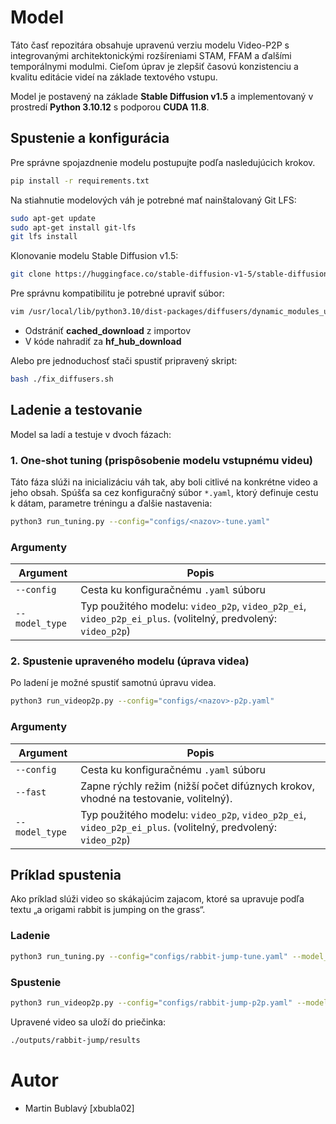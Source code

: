 # Model

Táto časť repozitára obsahuje upravenú verziu modelu Video-P2P s integrovanými architektonickými rozšíreniami STAM, FFAM a ďalšími temporálnymi modulmi. Cieľom úprav je zlepšiť časovú konzistenciu a kvalitu editácie videí na základe textového vstupu.

Model je postavený na základe **Stable Diffusion v1.5** a implementovaný v prostredí **Python 3.10.12** s podporou **CUDA 11.8**.


## Spustenie a konfigurácia

Pre správne spojazdnenie modelu postupujte podľa nasledujúcich krokov.

```bash
pip install -r requirements.txt
```

Na stiahnutie modelových váh je potrebné mať nainštalovaný Git LFS:
```bash
sudo apt-get update
sudo apt-get install git-lfs
git lfs install
```

Klonovanie modelu Stable Diffusion v1.5:
```bash
git clone https://huggingface.co/stable-diffusion-v1-5/stable-diffusion-v1-5
```

Pre správnu kompatibilitu je potrebné upraviť súbor:
``` bash
vim /usr/local/lib/python3.10/dist-packages/diffusers/dynamic_modules_utils.py
```
- Odstrániť **cached_download** z importov
- V kóde nahradiť za **hf_hub_download**

Alebo pre jednoduchosť stači spustiť pripravený skript:
``` bash
bash ./fix_diffusers.sh
```

## Ladenie a testovanie
Model sa ladí a testuje v dvoch fázach:

### 1. One-shot tuning (prispôsobenie modelu vstupnému videu)

Táto fáza slúži na inicializáciu váh tak, aby boli citlivé na konkrétne video a jeho obsah. Spúšťa sa cez konfiguračný súbor `*.yaml`, ktorý definuje cestu k dátam, parametre tréningu a ďalšie nastavenia:

```bash
python3 run_tuning.py --config="configs/<nazov>-tune.yaml"
```

### Argumenty

| Argument           | Popis |
|--------------------|--------|
| `--config`         | Cesta ku konfiguračnému `.yaml` súboru |
| `--model_type`     | Typ použitého modelu: `video_p2p`, `video_p2p_ei`,  `video_p2p_ei_plus`. (volitelný, predvolený: `video_p2p`) |

### 2. Spustenie upraveného modelu (úprava videa)
Po ladení je možné spustiť samotnú úpravu videa.

```bash
python3 run_videop2p.py --config="configs/<nazov>-p2p.yaml"
```

### Argumenty

| Argument           | Popis |
|--------------------|--------|
| `--config`         | Cesta ku konfiguračnému `.yaml` súboru |
| `--fast`           | Zapne rýchly režim (nižší počet difúznych krokov, vhodné na testovanie, volitelný). |
| `--model_type`     | Typ použitého modelu: `video_p2p`, `video_p2p_ei`,  `video_p2p_ei_plus`. (volitelný, predvolený: `video_p2p`) |

## Príklad spustenia

Ako príklad slúži video so skákajúcim zajacom, ktoré sa upravuje podľa textu „a origami rabbit is jumping on the grass“.

### Ladenie
```bash
python3 run_tuning.py --config="configs/rabbit-jump-tune.yaml" --model_type="video_p2p_ei"
```

### Spustenie
```bash
python3 run_videop2p.py --config="configs/rabbit-jump-p2p.yaml" --model_type="video_p2p_ei"
```

Upravené video sa uloží do priečinka:
```bash
./outputs/rabbit-jump/results
```

# Autor
- Martin Bublavý [xbubla02]
